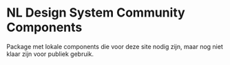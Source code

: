 # NL Design System Community Components

Package met lokale components die voor deze site nodig zijn, maar nog niet klaar zijn voor publiek gebruik.
